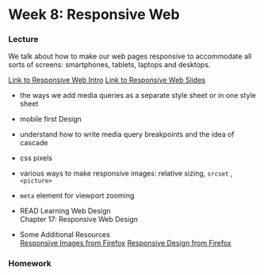 # Week 8: Responsive Web

### Lecture

We talk about how to make our web pages responsive to accommodate all sorts of screens: smartphones, tablets, laptops and desktops.

[Link to Responsive Web Intro](https://nyu.zoom.us/rec/play/ZRT-h2LMWovgLr71xkgEoS7HAF0MTaGyPzHdOUDBgxjtuDZ4ShMYXaXwpJAwP_AI4xBjyasr5118EA8q.f435hus84RXsS-fP)
[Link to Responsive Web Slides](https://onetimeuser.github.io/intro-web-comp-principles/week-8/Week-8.pdf)

- the ways we add media queries as a separate style sheet or in one style sheet
- mobile first Design
- understand how to write media query breakpoints and the idea of cascade
- css pixels
- various ways to make responsive images: relative sizing, `srcset` , `<picture>`
- `meta` element for viewport zooming


- READ Learning Web Design\
    Chapter 17: Responsive Web Design

- Some Additional Resources\
    [Responsive Images from Firefox](https://developer.mozilla.org/en-US/docs/Learn/HTML/Multimedia_and_embedding/Responsive_images)
    [Responsive Design from Firefox](https://developer.mozilla.org/en-US/docs/Learn/CSS/CSS_layout/Responsive_Design)

### Homework
